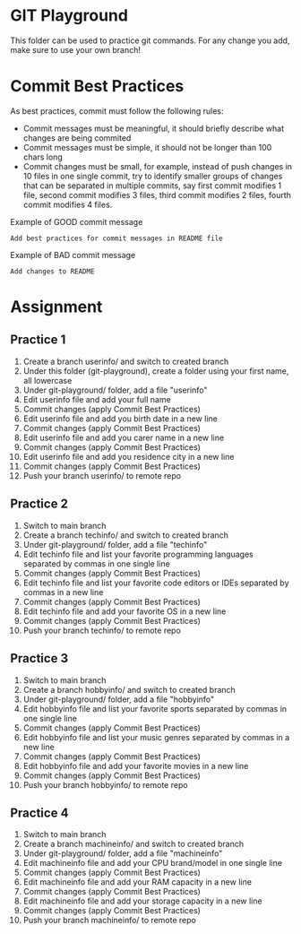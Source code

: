 # GIT Playground
This folder can be used to practice git commands. For any change you add, make sure to use your own branch!

# Commit Best Practices
As best practices, commit must follow the following rules:
- Commit messages must be meaningful, it should briefly describe what changes are being commited
- Commit messages must be simple, it should not be longer than 100 chars long
- Commit changes must be small, for example, instead of push changes in 10 files in one single commit, try to identify smaller groups of changes that can be separated in multiple commits, say first commit modifies 1 file, second commit modifies 3 files, third commit modifies 2 files, fourth commit modifies 4 files.

Example of GOOD commit message
```
Add best practices for commit messages in README file
```

Example of BAD commit message
```
Add changes to README
```

# Assignment

## Practice 1
1. Create a branch userinfo/<your name> and switch to created branch
2. Under this folder (git-playground), create a folder using your first name, all lowercase
3. Under git-playground/<your name> folder, add a file "userinfo"
4. Edit userinfo file and add your full name
5. Commit changes (apply Commit Best Practices)
6. Edit userinfo file and add you birth date in a new line
7. Commit changes (apply Commit Best Practices)
8. Edit userinfo file and add you carer name in a new line
9. Commit changes (apply Commit Best Practices)
10. Edit userinfo file and add you residence city in a new line
11. Commit changes (apply Commit Best Practices)
12. Push your branch userinfo/<your name> to remote repo

## Practice 2
1. Switch to main branch
2. Create a branch techinfo/<your name> and switch to created branch
3. Under git-playground/<your name> folder, add a file "techinfo"
4. Edit techinfo file and list your favorite programming languages separated by commas in one single line
5. Commit changes (apply Commit Best Practices)
6. Edit techinfo file and list your favorite code editors or IDEs separated by commas in a new line
7. Commit changes (apply Commit Best Practices)
8. Edit techinfo file and add your favorite OS in a new line
9. Commit changes (apply Commit Best Practices)
10. Push your branch techinfo/<your name> to remote repo

## Practice 3
1. Switch to main branch
2. Create a branch hobbyinfo/<your name> and switch to created branch
3. Under git-playground/<your name> folder, add a file "hobbyinfo"
4. Edit hobbyinfo file and list your favorite sports separated by commas in one single line
5. Commit changes (apply Commit Best Practices)
6. Edit hobbyinfo file and list your music genres separated by commas in a new line
7. Commit changes (apply Commit Best Practices)
8. Edit hobbyinfo file and add your favorite movies in a new line
9. Commit changes (apply Commit Best Practices)
10. Push your branch hobbyinfo/<your name> to remote repo

## Practice 4
1. Switch to main branch
2. Create a branch machineinfo/<your name> and switch to created branch
3. Under git-playground/<your name> folder, add a file "machineinfo"
4. Edit machineinfo file and add your CPU brand/model in one single line
5. Commit changes (apply Commit Best Practices)
6. Edit machineinfo file and add your RAM capacity in a new line
7. Commit changes (apply Commit Best Practices)
8. Edit machineinfo file and add your storage capacity in a new line
9. Commit changes (apply Commit Best Practices)
10. Push your branch machineinfo/<your name> to remote repo